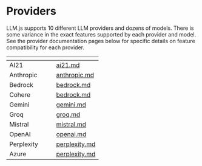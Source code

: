 # Providers

LLM.js supports 10 different LLM providers and dozens of models. There is some variance in the exact features supported by each provider and model. See the provider documentation pages below for specific details on feature compatibility for each provider.

<table data-view="cards"><thead><tr><th></th><th></th><th></th><th data-hidden data-card-target data-type="content-ref"></th></tr></thead><tbody><tr><td>AI21</td><td></td><td></td><td><a href="ai21.md">ai21.md</a></td></tr><tr><td>Anthropic</td><td></td><td></td><td><a href="anthropic.md">anthropic.md</a></td></tr><tr><td>Bedrock</td><td></td><td></td><td><a href="bedrock.md">bedrock.md</a></td></tr><tr><td>Cohere</td><td></td><td></td><td><a href="bedrock.md">bedrock.md</a></td></tr><tr><td>Gemini</td><td></td><td></td><td><a href="gemini.md">gemini.md</a></td></tr><tr><td>Groq</td><td></td><td></td><td><a href="groq.md">groq.md</a></td></tr><tr><td>Mistral</td><td></td><td></td><td><a href="mistral.md">mistral.md</a></td></tr><tr><td>OpenAI</td><td></td><td></td><td><a href="openai.md">openai.md</a></td></tr><tr><td>Perplexity</td><td></td><td></td><td><a href="perplexity.md">perplexity.md</a></td></tr><tr><td>Azure</td><td></td><td></td><td><a href="perplexity.md">perplexity.md</a></td></tr></tbody></table>

